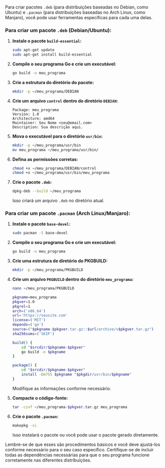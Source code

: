 Para criar pacotes `.deb` (para distribuições baseadas no Debian, como Ubuntu) e `.pacman` (para distribuições baseadas no Arch Linux, como Manjaro), você pode usar ferramentas específicas para cada uma delas.

### Para criar um pacote `.deb` (Debian/Ubuntu):

1. **Instale o pacote `build-essential`:**
   ```bash
   sudo apt-get update
   sudo apt-get install build-essential
   ```

2. **Compile o seu programa Go e crie um executável:**
   ```bash
   go build -o meu_programa
   ```

3. **Crie a estrutura do diretório do pacote:**
   ```bash
   mkdir -p ~/meu_programa/DEBIAN
   ```

4. **Crie um arquivo `control` dentro do diretório `DEBIAN`:**
   ```plaintext
   Package: meu_programa
   Version: 1.0
   Architecture: amd64
   Maintainer: Seu Nome <seu@email.com>
   Description: Sua descrição aqui.
   ```

5. **Mova o executável para o diretório `usr/bin`:**
   ```bash
   mkdir -p ~/meu_programa/usr/bin
   mv meu_programa ~/meu_programa/usr/bin/
   ```

6. **Defina as permissões corretas:**
   ```bash
   chmod +x ~/meu_programa/DEBIAN/control
   chmod +x ~/meu_programa/usr/bin/meu_programa
   ```

7. **Crie o pacote `.deb`:**
   ```bash
   dpkg-deb --build ~/meu_programa
   ```

   Isso criará um arquivo `.deb` no diretório atual.

### Para criar um pacote `.pacman` (Arch Linux/Manjaro):

1. **Instale o pacote `base-devel`:**
   ```bash
   sudo pacman -S base-devel
   ```

2. **Compile o seu programa Go e crie um executável:**
   ```bash
   go build -o meu_programa
   ```

3. **Crie uma estrutura de diretório do PKGBUILD:**
   ```bash
   mkdir -p ~/meu_programa/PKGBUILD
   ```

4. **Crie um arquivo `PKGBUILD` dentro do diretório `meu_programa`:**
   ```bash
   nano ~/meu_programa/PKGBUILD
   ```
   ```bash
   pkgname=meu_programa
   pkgver=1.0
   pkgrel=1
   arch=('x86_64')
   url='https://seusite.com'
   license=('MIT')
   depends=('go')
   source=("$pkgname-$pkgver.tar.gz::$url/archive/v$pkgver.tar.gz")
   sha256sums=('SKIP')

   build() {
       cd "$srcdir/$pkgname-$pkgver"
       go build -o $pkgname
   }

   package() {
       cd "$srcdir/$pkgname-$pkgver"
       install -Dm755 $pkgname "$pkgdir/usr/bin/$pkgname"
   }
   ```

   Modifique as informações conforme necessário.

5. **Compacte o código-fonte:**
   ```bash
   tar -czvf ~/meu_programa-$pkgver.tar.gz meu_programa
   ```

6. **Crie o pacote `.pacman`:**
   ```bash
   makepkg -si
   ```

   Isso instalará o pacote ou você pode usar o pacote gerado diretamente.

Lembre-se de que esses são procedimentos básicos e você deve ajustá-los conforme necessário para o seu caso específico. Certifique-se de incluir todas as dependências necessárias para que o seu programa funcione corretamente nas diferentes distribuições.